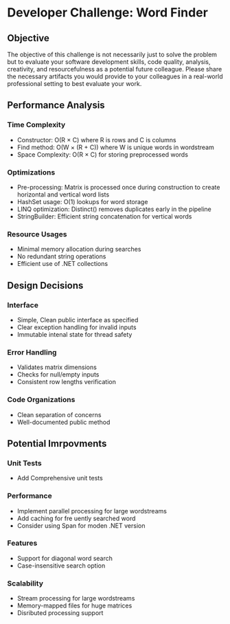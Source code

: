 # Developer Challenge: Word Finder

## Objective 
The objective of this challenge is not necessarily just to solve the problem but to
evaluate your software development skills, code quality, analysis, creativity, and resourcefulness
as a potential future colleague. Please share the necessary artifacts you would provide to your
colleagues in a real-world professional setting to best evaluate your work.

## Performance Analysis
### Time Complexity
* Constructor: O(R × C) where R is rows and C is columns
* Find method: O(W × (R + C)) where W is unique words in wordstream
* Space Complexity: O(R × C) for storing preprocessed words

### Optimizations
* Pre-processing: Matrix is processed once during construction to create horizontal and vertical word lists
* HashSet usage: O(1) lookups for word storage
* LINQ optimization: Distinct() removes duplicates early in the pipeline
* StringBuilder: Efficient string concatenation for vertical words

### Resource Usages
* Minimal memory allocation during searches
* No redundant string operations
* Efficient use of .NET collections

## Design Decisions
### Interface
* Simple, Clean public interface as specified
* Clear exception handling for invalid inputs
* Immutable intenal state for thread safety

### Error Handling
* Validates matrix dimensions
* Checks for null/empty inputs
* Consistent row lengths verification

### Code Organizations
* Clean separation of concerns
* Well-documented public method

## Potential Imrpovments
### Unit Tests
* Add Comprehensive unit tests

### Performance
* Implement parallel processing for large wordstreams
* Add caching for fre  uently searched word
* Consider using Span<T> for moden .NET version

### Features 
* Support for diagonal word search
* Case-insensitive search option

### Scalability
* Stream processing for large wordstreams
* Memory-mapped files for huge matrices
* Disributed processing support

